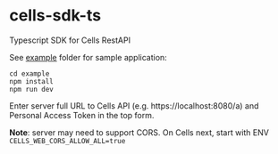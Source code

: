 # cells-sdk-ts

Typescript SDK for Cells RestAPI

See [example](./example) folder for sample application:

```
cd example
npm install
npm run dev
```
Enter server full URL to Cells API (e.g. https://localhost:8080/a) and Personal Access Token in the top form.

**Note**: server may need to support CORS. On Cells next, start with ENV `CELLS_WEB_CORS_ALLOW_ALL=true`
